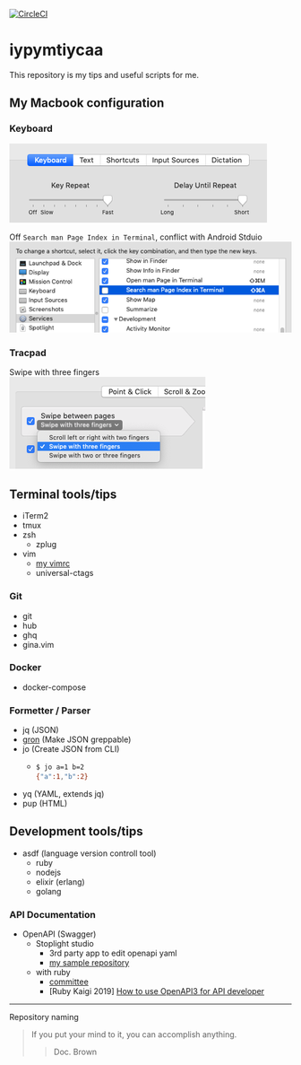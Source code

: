 [![CircleCI](https://circleci.com/gh/yasuhiroki/iypymtiycaa.svg?style=svg)](https://circleci.com/gh/yasuhiroki/iypymtiycaa)

# iypymtiycaa

This repository is my tips and useful scripts for me.

## My Macbook configuration

### Keyboard

![](./img/mac-pref-keyboard.png)

Off `Search man Page Index in Terminal`, conflict with Android Stduio  
![](img/mac-pref-keyboard-shortcut.png)

### Tracpad

Swipe with three fingers  
![](img/mac-pref-tracpad.png)

## Terminal tools/tips

- iTerm2
- tmux
- zsh
  - zplug
- vim
  - [my vimrc](https://github.com/yasuhiroki/vimrc)
  - universal-ctags

### Git

- git
- hub
- ghq
- gina.vim

### Docker

- docker-compose

### Formetter / Parser

- jq (JSON)
- [gron](https://github.com/tomnomnom/gron) (Make JSON greppable)
- jo (Create JSON from CLI)
  - ```bash
    $ jo a=1 b=2
    {"a":1,"b":2}
    ```
- yq (YAML, extends jq)
- pup (HTML)

## Development tools/tips

- asdf (language version controll tool)
  - ruby
  - nodejs
  - elixir (erlang)
  - golang

### API Documentation

- OpenAPI (Swagger)
  - Stoplight studio
    - 3rd party app to edit openapi yaml
    - [my sample repository](https://github.com/yasuhiroki/stoplight-studio-sample)
  - with ruby
    - [committee](https://github.com/interagent/committee)
    - [Ruby Kaigi 2019] [How to use OpenAPI3 for API developer](https://rubykaigi.org/2019/presentations/ota42y.html)

---

Repository naming

> If you put your mind to it, you can accomplish anything.
>> Doc. Brown

